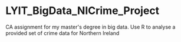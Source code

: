 # LYIT_BigData_NICrime_Project
CA assignment for my master's degree in big data. Use R to analyse a provided set of crime data for Northern Ireland
